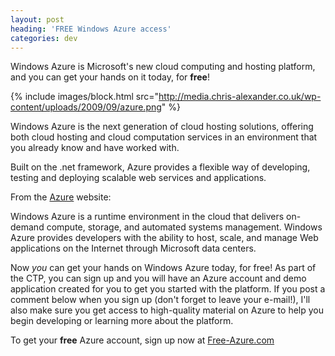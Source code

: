 ```yaml
---
layout: post
heading: 'FREE Windows Azure access'
categories: dev
---
```


Windows Azure is Microsoft's new cloud computing and hosting platform, and you can get your hands on it today, for **free**!

{% include images/block.html src="http://media.chris-alexander.co.uk/wp-content/uploads/2009/09/azure.png" %}

Windows Azure is the next generation of cloud hosting solutions, offering both cloud hosting and cloud computation services in an environment that you already know and have worked with.

Built on the .net framework, Azure provides a flexible way of developing, testing and deploying scalable web services and applications.

From the [Azure](http://www.microsoft.com/azure) website:

Windows Azure is a runtime environment in the cloud that delivers on-demand compute, storage, and automated systems management. Windows Azure provides developers with the ability to host, scale, and manage Web applications on the Internet through Microsoft data centers.

Now *you* can get your hands on Windows Azure today, for free! As part of the CTP, you can sign up and you will have an Azure account and demo application created for you to get you started with the platform. If you post a comment below when you sign up (don't forget to leave your e-mail!), I'll also make sure you get access to high-quality material on Azure to help you begin developing or learning more about the platform.

To get your **free** Azure account, sign up now at [Free-Azure.com](http://free-azure.com)
